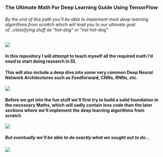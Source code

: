 ### The Ultimate Math For Deep Learning Guide Using TensorFlow

###### By the end of this path you'll be able to implement most deep learning algorithms from scratch which will lead you to our ultimate goal of...classifying stuff as "hot-dog" or "not hot-dog"

![](https://media.giphy.com/media/26FmQcjUrHfNjKQGA/giphy.gif)

#### In this repository I will attempt to teach myself all the required math I'd need to start doing research in DL

#### This will also include a deep dive into some very common Deep Neural Network Architectures such as **Feedforward**, **CNNs**, **RNNs**, etc.

![](https://media.giphy.com/media/3o7qDXzmWyT3BgcyGc/giphy.gif)

#### Before we get into the fun stuff we'll first try to build a solid foundation in the necessary Maths, which will sadly contain less code than the later sections where we'll implement the deep learning algorithms from scratch

![](https://media.giphy.com/media/l3978mq7x6nmcMr1m/giphy.gif)

##### But eventually we'll be able to do exactly what we sought out to do...

![](https://media.giphy.com/media/3ohzdXIKl0BjNK2g3m/giphy.gif)
